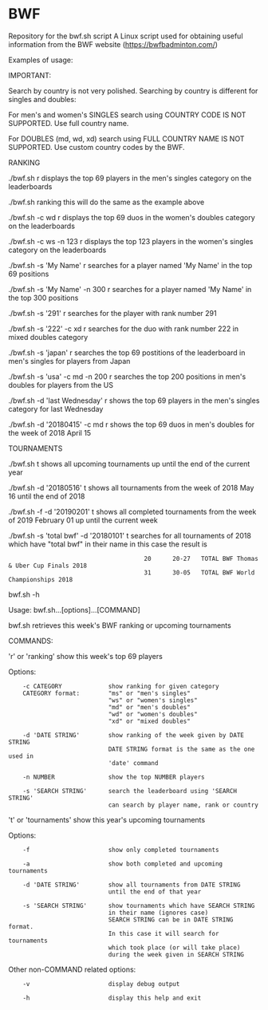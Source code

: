 # BWF
Repository for the bwf.sh script
A Linux script used for obtaining useful information from the BWF website (https://bwfbadminton.com/)

Examples of usage:

IMPORTANT:

Search by country is not very polished. Searching by country is different for singles and doubles:

For men's and women's SINGLES search using COUNTRY CODE IS NOT SUPPORTED. Use full country name.

For DOUBLES (md, wd, xd) search using FULL COUNTRY NAME IS NOT SUPPORTED. Use custom country codes by the BWF.

RANKING

./bwf.sh r                        displays the top 69 players in the men's singles category on the leaderboards

./bwf.sh ranking                  this will do the same as the example above

./bwf.sh -c wd r                  displays the top 69 duos in the women's doubles category on the leaderboards

./bwf.sh -c ws -n 123 r           displays the top 123 players in the women's singles category on the leaderboards

./bwf.sh -s 'My Name' r           searches for a player named 'My Name' in the top 69 positions

./bwf.sh -s 'My Name' -n 300 r    searches for a player named 'My Name' in the top 300 positions

./bwf.sh -s '291' r               searches for the player with rank number 291

./bwf.sh -s '222' -c xd r         searches for the duo with rank number 222 in mixed doubles category

./bwf.sh -s 'japan' r             searches the top 69 postitions of the leaderboard in men's singles for players from Japan

./bwf.sh -s 'usa' -c md -n 200 r  searches the top 200 positions in men's doubles for players from the US

./bwf.sh -d 'last Wednesday' r    shows the top 69 players in the men's singles category for last Wednesday

./bwf.sh -d '20180415' -c md r    shows the top 69 duos in men's doubles for the week of 2018 April 15

TOURNAMENTS

./bwf.sh t                        shows all upcoming tournaments up until the end of the current year
       
./bwf.sh -d '20180516' t          shows all tournaments from the week of 2018 May 16 until the end of 2018

./bwf.sh -f -d '20190201' t       shows all completed tournaments from the week of 2019 February 01 up until the current week

./bwf.sh -s 'total bwf' -d '20180101' t   searches for all tournaments of 2018 which have "total bwf" in their name
                                          in this case the result is
                                          
                                          20      20-27   TOTAL BWF Thomas & Uber Cup Finals 2018
                                          31      30-05   TOTAL BWF World Championships 2018



bwf.sh -h


Usage: bwf.sh...[options]...[COMMAND]

bwf.sh retrieves this week's BWF ranking or upcoming tournaments

COMMANDS:

'r' or 'ranking'        show this week's top 69 players

Options:

        -c CATEGORY             show ranking for given category
        CATEGORY format:        "ms" or "men's singles"
                                "ws" or "women's singles"
                                "md" or "men's doubles"
                                "wd" or "women's doubles"
                                "xd" or "mixed doubles"

        -d 'DATE STRING'        show ranking of the week given by DATE STRING
                                DATE STRING format is the same as the one used in
                                'date' command

        -n NUMBER               show the top NUMBER players

        -s 'SEARCH STRING'      search the leaderboard using 'SEARCH STRING'
                                can search by player name, rank or country

't' or 'tournaments'    show this year's upcoming tournaments

Options:

        -f                      show only completed tournaments

        -a                      show both completed and upcoming tournaments

        -d 'DATE STRING'        show all tournaments from DATE STRING
                                until the end of that year

        -s 'SEARCH STRING'      show tournaments which have SEARCH STRING
                                in their name (ignores case)
                                SEARCH STRING can be in DATE STRING format.
                                In this case it will search for tournaments
                                which took place (or will take place)
                                during the week given in SEARCH STRING
Other non-COMMAND related options:

        -v                      display debug output

        -h                      display this help and exit
